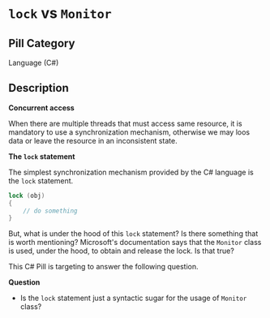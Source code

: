 # `lock` vs `Monitor`

## Pill Category

Language (C#)

## Description

**Concurrent access**

When there are multiple threads that must access same resource, it is mandatory to use a synchronization mechanism, otherwise we may loos data or leave the resource in an inconsistent state.

**The `lock` statement**

The simplest synchronization mechanism provided by the C# language is the `lock` statement.

```csharp
lock (obj)
{
	// do something
}
```

But, what is under the hood of this `lock` statement? Is there something that is worth mentioning? Microsoft's documentation says that the `Monitor` class is used, under the hood, to obtain and release the lock. Is that true?

This C# Pill is targeting to answer the following question.

**Question**

- Is the `lock` statement just a syntactic sugar for the usage of `Monitor` class?


